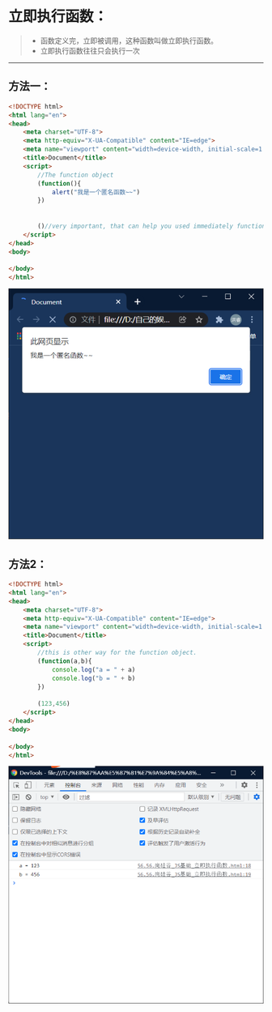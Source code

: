 # 立即执行函数：

> - 函数定义完，立即被调用，这种函数叫做立即执行函数。
> - 立即执行函数往往只会执行一次

------

## 方法一：

```html
<!DOCTYPE html>
<html lang="en">
<head>
    <meta charset="UTF-8">
    <meta http-equiv="X-UA-Compatible" content="IE=edge">
    <meta name="viewport" content="width=device-width, initial-scale=1.0">
    <title>Document</title>
    <script>
        //The function object
        (function(){
            alert("我是一个匿名函数~~")
        })


        ()//very important, that can help you used immediately function.
    </script>
</head>
<body>
    
</body>
</html>
```

![image-20220101100411080](../pic/image-20220101100411080.png)

## 方法2：

```html
<!DOCTYPE html>
<html lang="en">
<head>
    <meta charset="UTF-8">
    <meta http-equiv="X-UA-Compatible" content="IE=edge">
    <meta name="viewport" content="width=device-width, initial-scale=1.0">
    <title>Document</title>
    <script>
        //this is other way for the function object.
        (function(a,b){
            console.log("a = " + a)
            console.log("b = " + b)
        })

        (123,456)
    </script>
</head>
<body>
    
</body>
</html>
```

![image-20220101101455634](../pic/image-20220101101455634.png)